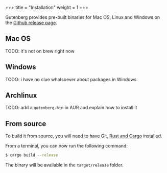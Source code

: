 +++
title = "Installation"
weight = 1
+++

Gutenberg provides pre-built binaries for Mac OS, Linux and Windows on the
[Github release page](https://github.com/Keats/gutenberg/releases).

## Mac OS

TODO: it's not on brew right now

## Windows

TODO: i have no clue whatsoever about packages in Windows

## Archlinux

TODO: add a `gutenberg-bin` in AUR and explain how to install it

## From source
To build it from source, you will need to have Git, [Rust and Cargo](https://www.rust-lang.org/en-US/)
installed.

From a terminal, you can now run the following command:

```bash
$ cargo build --release
```

The binary will be available in the `target/release` folder.
